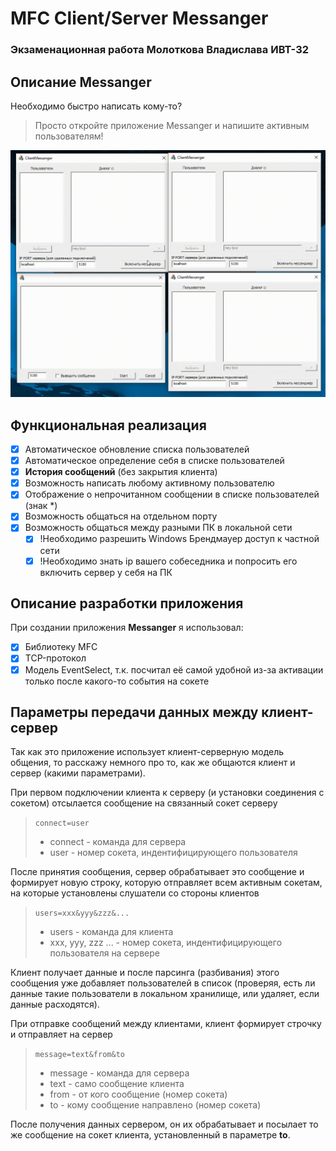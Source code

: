 # MFC Client/Server Messanger

### Экзаменационная работа Молоткова Владислава ИВТ-32

## Описание Messanger

Необходимо быстро написать кому-то?

> Просто откройте приложение Messanger и напишите активным пользователям!

![](docs/Messanger.gif)

## Функциональная реализация

- [x] Автоматическое обновление списка пользователей
- [x] Автоматическое определение себя в списке пользователей
- [x] **История сообщений** (без закрытия клиента)
- [x] Возможность написать любому активному пользователю
- [x] Отображение о непрочитанном сообщении в списке пользователей (знак \*)
- [x] Возможность общаться на отдельном порту
- [x] Возможность общаться между разными ПК в локальной сети
  - [x] !Необходимо разрешить Windows Брендмауер доступ к частной сети
  - [x] !Необходимо знать ip вашего собеседника и попросить его включить сервер у себя на ПК

## Описание разработки приложения

При создании приложения **Messanger** я использовал:

- [x] Библиотеку MFC
- [x] TCP-протокол
- [x] Модель EventSelect, т.к. посчитал её самой удобной из-за активации только после какого-то события на сокете

## Параметры передачи данных между клиент-сервер

Так как это приложение использует клиент-серверную модель общения, то расскажу немного про то, как же общаются клиент и сервер (какими параметрами).

При первом подключении клиента к серверу (и установки соединения с сокетом) отсылается сообщение на связанный сокет серверу

> `connect=user`
>
> - connect - команда для сервера
> - user - номер сокета, индентифицирующего пользователя

После принятия сообщения, сервер обрабатывает это сообщение и формирует новую строку, которую отправляет всем активным сокетам, на которые установлены слушатели со стороны клиентов

> `users=xxx&yyy&zzz&...`
>
> - users - команда для клиента
> - xxx, yyy, zzz ... - номер сокета, индентифицирующего пользователя на сервере

Клиент получает данные и после парсинга (разбивания) этого сообщения уже добавляет пользователей в список (проверяя, есть ли данные такие пользователи в локальном хранилище, или удаляет, если данные расходятся).

При отправке сообщений между клиентами, клиент формирует строчку и отправляет на сервер

> `message=text&from&to`
>
> - message - команда для сервера
> - text - само сообщение клиента
> - from - от кого сообщение (номер сокета)
> - to - кому сообщение направлено (номер сокета)

После получения данных сервером, он их обрабатывает и посылает то же сообщение на сокет клиента, установленный в параметре **to**.
